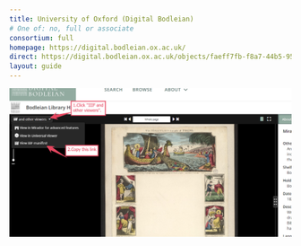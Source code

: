 ```yaml
---
title: University of Oxford (Digital Bodleian)
# One of: no, full or associate
consortium: full 
homepage: https://digital.bodleian.ox.ac.uk/
direct: https://digital.bodleian.ox.ac.uk/objects/faeff7fb-f8a7-44b5-95ed-cff9a9ffd198/
layout: guide
---
```


![Click on IIIF and other viewers, then copy the view iif manifest link](bod.png)


